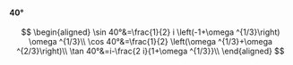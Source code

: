 #### 40°

$$
\begin{aligned}
\sin 40°&=\frac{1}{2} i \left(-1+\omega ^{1/3}\right) \omega ^{1/3}\\
\cos 40°&=\frac{1}{2} \left(\omega ^{1/3}+\omega ^{2/3}\right)\\
\tan 40°&=i-\frac{2 i}{1+\omega ^{1/3}}\\
\end{aligned}
$$

